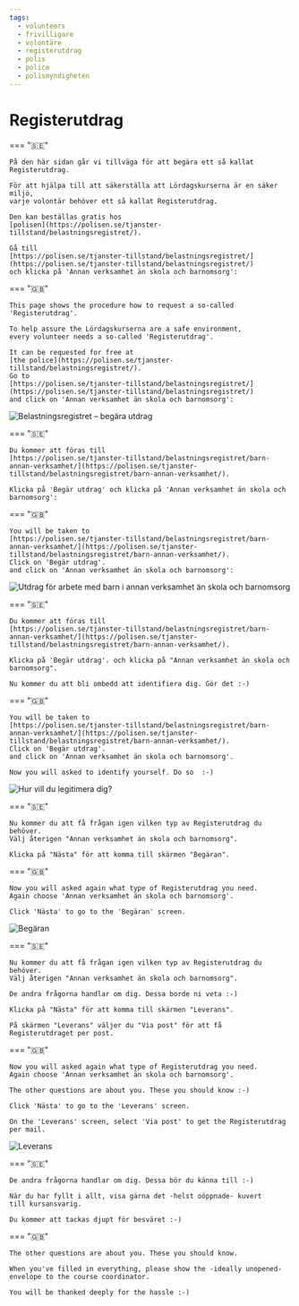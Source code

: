 ```yaml
---
tags:
  - volunteers
  - frivilligare
  - volontäre
  - registerutdrag
  - polis
  - police
  - polismyndigheten
---
```


# Registerutdrag

=== "🇸🇪"

    På den här sidan går vi tillväga för att begära ett så kallat Registerutdrag.

    För att hjälpa till att säkerställa att Lördagskurserna är en säker miljö,
    varje volontär behöver ett så kallat Registerutdrag.

    Den kan beställas gratis hos
    [polisen](https://polisen.se/tjanster-tillstand/belastningsregistret/).

    Gå till
    [https://polisen.se/tjanster-tillstand/belastningsregistret/](https://polisen.se/tjanster-tillstand/belastningsregistret/)
    och klicka på 'Annan verksamhet än skola och barnomsorg':

=== "🇬🇧"

    This page shows the procedure how to request a so-called 'Registerutdrag'.

    To help assure the Lördagskurserna are a safe environment,
    every volunteer needs a so-called 'Registerutdrag'.

    It can be requested for free at
    [the police](https://polisen.se/tjanster-tillstand/belastningsregistret/).
    Go to
    [https://polisen.se/tjanster-tillstand/belastningsregistret/](https://polisen.se/tjanster-tillstand/belastningsregistret/)
    and click on 'Annan verksamhet än skola och barnomsorg':

![Belastningsregistret – begära utdrag](registerutdrag_annotated.png)

=== "🇸🇪"

    Du kommer att föras till
    [https://polisen.se/tjanster-tillstand/belastningsregistret/barn-annan-verksamhet/](https://polisen.se/tjanster-tillstand/belastningsregistret/barn-annan-verksamhet/).

    Klicka på 'Begär utdrag' och klicka på 'Annan verksamhet än skola och barnomsorg':

=== "🇬🇧"

    You will be taken to
    [https://polisen.se/tjanster-tillstand/belastningsregistret/barn-annan-verksamhet/](https://polisen.se/tjanster-tillstand/belastningsregistret/barn-annan-verksamhet/).
    Click on 'Begär utdrag'.
    and click on 'Annan verksamhet än skola och barnomsorg':

![Utdrag för arbete med barn i annan verksamhet än skola och barnomsorg](registerutdrag_annan_annotated.png)

=== "🇸🇪"

    Du kommer att föras till
    [https://polisen.se/tjanster-tillstand/belastningsregistret/barn-annan-verksamhet/](https://polisen.se/tjanster-tillstand/belastningsregistret/barn-annan-verksamhet/).

    Klicka på 'Begär utdrag'. och klicka på "Annan verksamhet än skola och barnomsorg".

    Nu kommer du att bli ombedd att identifiera dig. Gör det :-)

=== "🇬🇧"

    You will be taken to
    [https://polisen.se/tjanster-tillstand/belastningsregistret/barn-annan-verksamhet/](https://polisen.se/tjanster-tillstand/belastningsregistret/barn-annan-verksamhet/).
    Click on 'Begär utdrag'.
    and click on 'Annan verksamhet än skola och barnomsorg'.

    Now you will asked to identify yourself. Do so  :-)

![Hur vill du legitimera dig?](registerutdrag_legitimation.png)

=== "🇸🇪"

    Nu kommer du att få frågan igen vilken typ av Registerutdrag du behöver.
    Välj återigen "Annan verksamhet än skola och barnomsorg".

    Klicka på "Nästa" för att komma till skärmen "Begäran".

=== "🇬🇧"

    Now you will asked again what type of Registerutdrag you need.
    Again choose 'Annan verksamhet än skola och barnomsorg'.

    Click 'Nästa' to go to the 'Begäran' screen.

![Begäran](registerutdag_begaeran_list.png)

=== "🇸🇪"

    Nu kommer du att få frågan igen vilken typ av Registerutdrag du behöver.
    Välj återigen "Annan verksamhet än skola och barnomsorg".

    De andra frågorna handlar om dig. Dessa borde ni veta :-)

    Klicka på "Nästa" för att komma till skärmen "Leverans".

    På skärmen "Leverans" väljer du "Via post" för att få
    Registerutdraget per post.

=== "🇬🇧"

    Now you will asked again what type of Registerutdrag you need.
    Again choose 'Annan verksamhet än skola och barnomsorg'.

    The other questions are about you. These you should know :-)

    Click 'Nästa' to go to the 'Leverans' screen.

    On the 'Leverans' screen, select 'Via post' to get the Registerutdrag
    per mail.

![Leverans](registerutdrag_leverans_annotated.png)

=== "🇸🇪"

    De andra frågorna handlar om dig. Dessa bör du känna till :-)

    När du har fyllt i allt, visa gärna det -helst oöppnade- kuvert
    till kursansvarig.

    Du kommer att tackas djupt för besväret :-)

=== "🇬🇧"

    The other questions are about you. These you should know.

    When you've filled in everything, please show the -ideally unopened-
    envelope to the course coordinator.

    You will be thanked deeply for the hassle :-)
